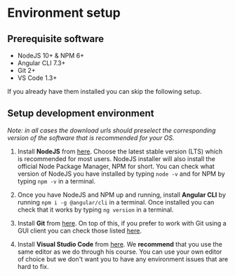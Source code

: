 # Environment setup

## Prerequisite software

* NodeJS 10+ & NPM 6+
* Angular CLI 7.3+
* Git 2+
* VS Code 1.3+

If you already have them installed you can skip the following setup.

## Setup development environment

_Note: in all cases the download urls should preselect the corresponding version of the software that is recommended for your OS._

1. Install **NodeJS** from [here](https://nodejs.org/en/download/).
Choose the latest stable version (LTS) which is recommended for most users. NodeJS installer will also install the official Node Package Manager, NPM for short.
You can check what version of NodeJS you have installed by typing `node -v` and for NPM by typing `npm -v` in a terminal.

2. Once you have NodeJS and NPM up and running, install **Angular CLI** by running `npm i -g @angular/cli` in a terminal.
Once installed you can check that it works by typing `ng version` in a terminal.

3. Install **Git** from [here](https://git-scm.com/downloads).
On top of this, if you prefer to work with Git using a GUI client you can check those listed [here](https://git-scm.com/downloads/guis).

4. Install **Visual Studio Code** from [here](https://code.visualstudio.com). We **recommend** that you use the same editor as we do through his course. You can use your own editor of choice but we don't want you to have any environment issues that are hard to fix.

